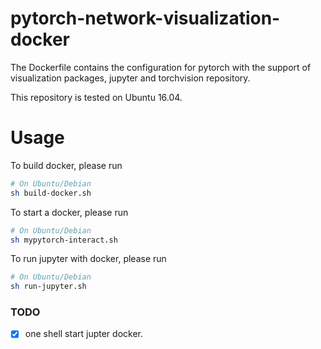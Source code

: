 # pytorch-network-visualization-docker

The Dockerfile contains the configuration for pytorch with the support of visualization packages, jupyter and torchvision repository. 

This repository is tested on Ubuntu 16.04.

# Usage
To build docker, please run 
```sh
# On Ubuntu/Debian
sh build-docker.sh
```

To start a docker, please run
```sh
# On Ubuntu/Debian
sh mypytorch-interact.sh
```

To run jupyter with docker, please run
```sh
# On Ubuntu/Debian
sh run-jupyter.sh
```

### TODO
 - [x] one shell start jupter docker.
